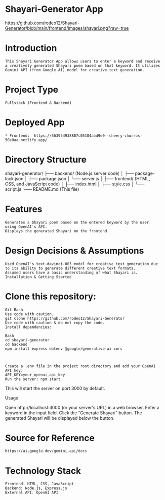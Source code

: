 # Shayari-Generator App
https://github.com/rodeo12/Shayari-Generator/blob/main/frontend/images/shayari.png?raw=true

# Introduction
    This Shayari Generator App allows users to enter a keyword and receive a creatively generated Shayari poem based on that keyword. It utilizes Gemini API (from Google AI) model for creative text generation.

# Project Type

    Fullstack (Frontend & Backend)

# Deployed App

    * Frontend:  https://663954938807c05184abd9e0--cheery-churros-50e0aa.netlify.app/
    

# Directory Structure

shayari-generator/
    ├── backend/  (Node.js server code)
    │   ├── package-lock.json
    │   ├── package.json
    │   └── server.js
    │
    ├── frontend/  (HTML, CSS, and JavaScript code)
    │   ├── index.html
    │   ├── style.css
    │   └── script.js
    └── README.md  (This file)

# Features

    Generates a Shayari poem based on the entered keyword by the user, using OpenAI's API.
    Displays the generated Shayari on the frontend.
    
# Design Decisions & Assumptions

    Used OpenAI's text-davinci-003 model for creative text generation due to its ability to generate different creative text formats.
    Assumed users have a basic understanding of what Shayari is.
    Installation & Getting Started

# Clone this repository:

    Git Bash
    Use code with caution.
    git clone https://github.com/rodeo12/Shayari-Generator
    Use code with caution & do not copy the code.
    Install dependencies:

    Bash
    cd shayari-generator
    cd backend
    npm install express dotenv @google/generative-ai cors



    Create a .env file in the project root directory and add your OpenAI API key:
    API_KEY=your_openai_api_key
    Run the server: npm start

This will start the server on port 3000 by default.

Usage

Open http://localhost:3000 (or your server's URL) in a web browser.
Enter a keyword in the input field.
Click the "Generate Shayari" button.
The generated Shayari will be displayed below the button.

# Source for Reference
    https://ai.google.dev/gemini-api/docs

# Technology Stack

    Frontend: HTML, CSS, JavaScript
    Backend: Node.js, Express.js
    External API: OpenAI API
